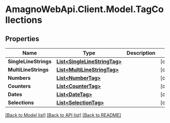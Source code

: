
# AmagnoWebApi.Client.Model.TagCollections

## Properties

Name | Type | Description | Notes
------------ | ------------- | ------------- | -------------
**SingleLineStrings** | [**List&lt;SingleLineStringTag&gt;**](SingleLineStringTag.md) |  | [optional] 
**MultiLineStrings** | [**List&lt;MultiLineStringTag&gt;**](MultiLineStringTag.md) |  | [optional] 
**Numbers** | [**List&lt;NumberTag&gt;**](NumberTag.md) |  | [optional] 
**Counters** | [**List&lt;CounterTag&gt;**](CounterTag.md) |  | [optional] 
**Dates** | [**List&lt;DateTag&gt;**](DateTag.md) |  | [optional] 
**Selections** | [**List&lt;SelectionTag&gt;**](SelectionTag.md) |  | [optional] 

[[Back to Model list]](../README.md#documentation-for-models)
[[Back to API list]](../README.md#documentation-for-api-endpoints)
[[Back to README]](../README.md)

